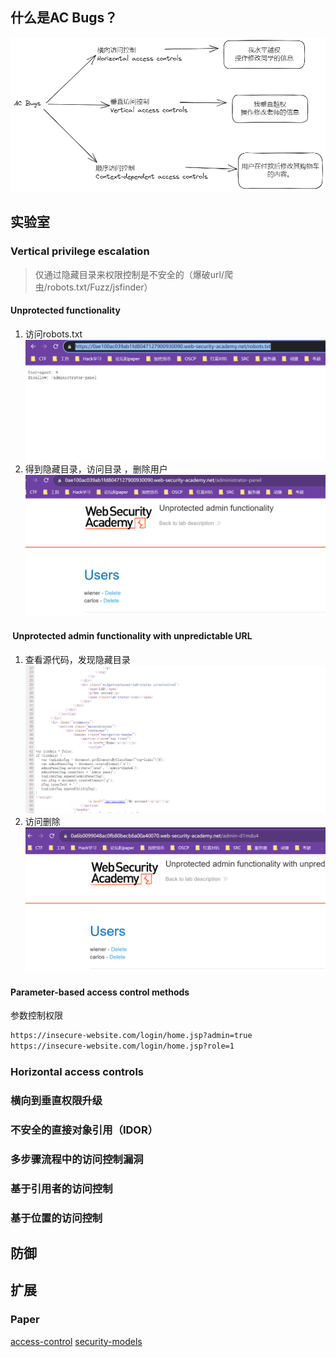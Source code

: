 ## 什么是AC Bugs？
![](../media/AC_bugs.png)
## 实验室
### Vertical privilege escalation
> 仅通过隐藏目录来权限控制是不安全的（爆破url/爬虫/robots.txt/Fuzz/jsfinder）
#### Unprotected functionality
1. 访问robots.txt
![](../media/ac-robots-tst.png)
2. 得到隐藏目录，访问目录 ，删除用户
![](../media/ac-robots-admin.png)

####  Unprotected admin functionality with unpredictable URL

1. 查看源代码，发现隐藏目录
![](../media/unpredictable%20URL-js.png)
2. 访问删除
![](../media/ac-1-2-dele.png)

#### Parameter-based access control methods
参数控制权限
```html
https://insecure-website.com/login/home.jsp?admin=true
https://insecure-website.com/login/home.jsp?role=1
```

### Horizontal access controls

### 横向到垂直权限升级 

### 不安全的直接对象引用（IDOR）

### 多步骤流程中的访问控制漏洞

### 基于引用者的访问控制

### 基于位置的访问控制

## 防御

## 扩展
### Paper
[access-control](https://portswigger.net/web-security/access-control)
[security-models](https://portswigger.net/web-security/access-control/security-models)